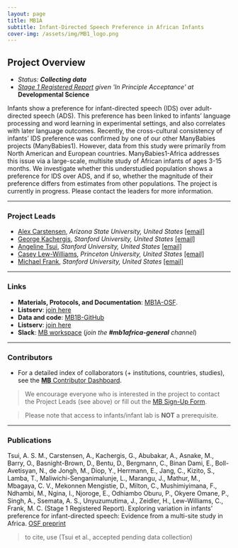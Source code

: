```yaml
---
layout: page
title: MB1A
subtitle: Infant-Directed Speech Preference in African Infants
cover-img: /assets/img/MB1_logo.png
---
```



<div class="flourish-embed" data-src="visualisation/2488103" style="float: right;" data-url="https://flo.uri.sh/visualisation/2488103/embed"><script src="https://public.flourish.studio/resources/embed.js"></script></div>

## Project Overview

* *Status: **Collecting data***
* *<a href="https://osf.io/fqp4b" target="_blank">Stage 1 Registered Report</a> given 'In Principle Acceptance' at* **Developmental Science**

Infants show a preference for infant-directed speech (IDS) over adult-directed speech (ADS). This preference has been linked to infants’ language processing and word learning in experimental settings, and also correlates with later language outcomes. Recently, the cross-cultural consistency of infants’ IDS preference was confirmed by one of our other ManyBabies projects (ManyBabies1). However, data from this study were primarily from North American and European countries. ManyBabies1-Africa addresses this issue via a large-scale, multisite study of African infants of ages 3-15 months. We investigate whether this understudied population shows a preference for IDS over ADS, and if so, whether the magnitude of their preference differs from estimates from other populations. The project is currently in progress. Please contact the leaders for more information.


***
### Project Leads
* [Alex Carstensen](http://abcarstensen.com), *Arizona State University, United States* [[email]](mailto:abcarstensen@asu.edu)
* [George Kachergis](http://www.kachergis.com), *Stanford University, United States* [[email]](mailto:kachergis@stanford.edu)
* [Angeline Tsui](https://angelinetsui.github.io/), *Stanford University, United States* [[email]](mailto:angelinetsui@gmail.com)
* [Casey Lew-Williams](https://psych.princeton.edu/person/casey-lew-williams), *Princeton University, United States* [[email]](mailto:caseylw@princeton.edu)
* [Michael Frank]( https://web.stanford.edu/~mcfrank/), *Stanford University, United States* [[email]](mailto:mcfrank@stanford.edu)


***
### Links  
* **Materials, Protocols, and Documentation**: [MB1A-OSF](https://osf.io/jgr79/).  
* **Listserv**: [join here](https://mailman.stanford.edu/mailman/listinfo/manybabies-africa)
* **Data and code**: [MB1B-GitHub](https://github.com/manybabies/mb1b-analysis-public)
* **Listserv**: [join here](https://mailman.stanford.edu/mailman/listinfo/manybabies1)
* **Slack**: [MB workspace](https://join.slack.com/t/manybabies/shared_invite/zt-1frvx4ulh-b7ge7X6DY8Yl4HgBW1xBXQ) (*join the **#mb1africa-general** channel*)

***
### Contributors
* For a detailed index of collaborators (+ institutions, countries, studies), see the [**MB** Contributor Dashboard]({{site.baseurl}}/dashboard/).

> We encourage everyone who is interested in the project to contact the Project Leads (see above) or fill out the [MB Sign-Up Form]({{site.baseurl}}/get_involved/).

> Please note that access to infants/infant lab is **NOT** a prerequisite. 


***
### Publications
Tsui, A. S. M., Carstensen, A., Kachergis, G., Abubakar, A., Asnake, M., Barry, O., Basnight-Brown, D., Bentu, D., Bergmann, C., Binan Dami, E., Boll-Avetisyan, N., de Jongh, M., Diop, Y., Herrmann, E., Jang, C., Kizito, S., Lamba, T., Maliwichi-Senganimalunje, L., Marangu, J., Mathur, M., Mbagaya, C. V., Mekonnen Mengistie, D., Milton, C., Mushimiyimana, F., Ndhambi, M., Ngina, I., Njoroge, E., Odhiambo Oburu, P., Okyere Omane, P., Singh, A., Ssemata, A. S., Unyuzumutima, J., Zeidler, H., Lew-Williams, C., Frank, M. C. (Stage 1 Registered Report). Exploring variation in infants’ preference for infant-directed speech: Evidence from a multi-site study in Africa. [OSF preprint](https://osf.io/fqp4b)

> to cite, use (Tsui et al., accepted pending data collection)